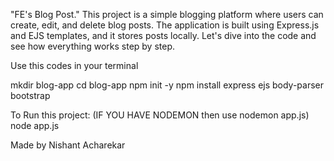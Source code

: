 "FE's Blog Post." This project is a simple blogging platform where users can create, edit, and delete blog posts. The application is built using Express.js and EJS templates, and it stores posts locally. Let's dive into the code and see how everything works step by step.

Use this codes in your terminal 

mkdir blog-app
cd blog-app
npm init -y
npm install express ejs body-parser bootstrap


To Run this project: (IF YOU HAVE NODEMON then use nodemon app.js)
node app.js

Made by Nishant Acharekar

